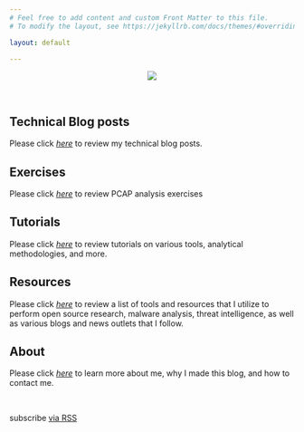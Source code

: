 ```yaml
---
# Feel free to add content and custom Front Matter to this file.
# To modify the layout, see https://jekyllrb.com/docs/themes/#overriding-theme-defaults

layout: default

---
```


<center><img src="{{site.baseurl}}/assets/images/logo.png"></center>

&nbsp;
&nbsp;
&nbsp;
&nbsp;

## **Technical Blog posts**
Please click *[here](/posts/)* to review my technical blog posts.

## **Exercises**
Please click *[here](/exercises)* to review PCAP analysis exercises

## **Tutorials**
Please click *[here](/tutorials)* to review tutorials on various tools, analytical methodologies, and more.

## **Resources**
Please click *[here](/resources)* to review a list of tools and resources that I utilize to perform open source research, malware analysis, threat intelligence, as well as various blogs and news outlets that I follow.

## **About**
Please click *[here](/about/)* to learn more about me, why I made this blog, and how to contact me.

&nbsp;
&nbsp;
&nbsp;
&nbsp;

<p class="rss-subscribe">subscribe <a href="{{ "/feed.xml" | relative_url }}">via RSS</a></p>
